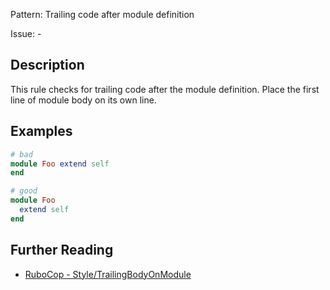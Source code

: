 Pattern: Trailing code after module definition

Issue: -

## Description

This rule checks for trailing code after the module definition. Place the first line of module body on its own line.

## Examples

```ruby
# bad
module Foo extend self
end

# good
module Foo
  extend self
end
```

## Further Reading

* [RuboCop - Style/TrailingBodyOnModule](https://docs.rubocop.org/rubocop/cops_style.html#styletrailingbodyonmodule)

